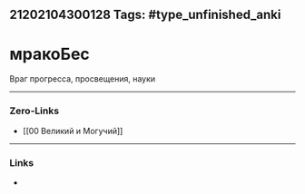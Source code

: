 21202104300128
Tags: #type_unfinished_anki
---
# мракоБес

Враг прогресса, просвещения, науки

---
### Zero-Links
- [[00 Великий и Могучий]]
---
### Links
-
